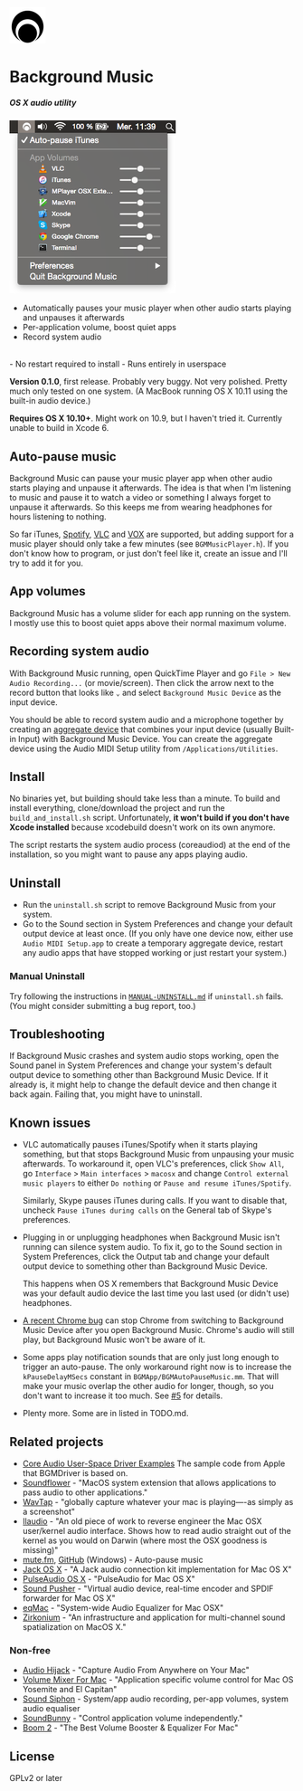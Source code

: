 <!-- vim: set tw=120: -->

![](Images/README/FermataIcon.png)

# Background Music
##### OS X audio utility

![](Images/README/Screenshot.png)

- Automatically pauses your music player when other audio starts playing and unpauses it afterwards
- Per-application volume, boost quiet apps
- Record system audio <br>
<br>
- No restart required to install
- Runs entirely in userspace

**Version 0.1.0**, first release. Probably very buggy. Not very polished. Pretty much only tested on one system. (A
MacBook running OS X 10.11 using the built-in audio device.)

**Requires OS X 10.10+**. Might work on 10.9, but I haven't tried it. Currently unable to build in Xcode 6.

## Auto-pause music

Background Music can pause your music player app when other audio starts playing and unpause it afterwards. The idea is
that when I'm listening to music and pause it to watch a video or something I always forget to unpause it afterwards. So
this keeps me from wearing headphones for hours listening to nothing.

So far iTunes, [Spotify](https://www.spotify.com), [VLC](https://www.videolan.org/vlc/) and
[VOX](http://coppertino.com/vox/mac) are supported, but adding support for a music player should only take a few minutes
(see `BGMMusicPlayer.h`). If you don't know how to program, or just don't feel like it, create an issue and I'll try to
add it for you.

## App volumes

Background Music has a volume slider for each app running on the system. I mostly use this to boost quiet apps above
their normal maximum volume.

## Recording system audio

With Background Music running, open QuickTime Player and go `File > New Audio Recording...` (or movie/screen). Then
click the arrow next to the record button that looks like `⌄` and select `Background Music Device` as the input device.

You should be able to record system audio and a microphone together by creating an [aggregate
device](https://support.apple.com/en-us/HT202000) that combines your input device (usually Built-in Input) with
Background Music Device. You can create the aggregate device using the Audio MIDI Setup utility from
`/Applications/Utilities`.

## Install

No binaries yet, but building should take less than a minute. To build and install everything, clone/download the
project and run the `build_and_install.sh` script. Unfortunately, **it won't build if you don't have Xcode installed**
because xcodebuild doesn't work on its own anymore.

The script restarts the system audio process (coreaudiod) at the end of the installation, so you might want to pause any
apps playing audio.

## Uninstall

- Run the `uninstall.sh` script to remove Background Music from your system.
- Go to the Sound section in System Preferences and change your default output device at least once. (If you only have
  one device now, either use `Audio MIDI Setup.app` to create a temporary aggregate device, restart any audio apps that
  have stopped working or just restart your system.)

### Manual Uninstall

Try following the instructions in [`MANUAL-UNINSTALL.md`](MANUAL-UNINSTALL.md) if `uninstall.sh` fails. (You might
consider submitting a bug report, too.)

## Troubleshooting

If Background Music crashes and system audio stops working, open the Sound panel in System Preferences and change your
system's default output device to something other than Background Music Device. If it already is, it might help to
change the default device and then change it back again. Failing that, you might have to uninstall.

## Known issues

- VLC automatically pauses iTunes/Spotify when it starts playing something, but that stops Background Music from
  unpausing your music afterwards. To workaround it, open VLC's preferences, click `Show All`, go `Interface` > `Main
  interfaces` > `macosx` and change `Control external music players` to either `Do nothing` or `Pause and resume
  iTunes/Spotify`.

  Similarly, Skype pauses iTunes during calls. If you want to disable that, uncheck `Pause iTunes during calls` on the
  General tab of Skype's preferences.
- Plugging in or unplugging headphones when Background Music isn't running can silence system audio. To fix it, go to
  the Sound section in System Preferences, click the Output tab and change your default output device to something other
  than Background Music Device.

  This happens when OS X remembers that Background Music Device was your default audio device the last time you last
  used (or didn't use) headphones.
- [A recent Chrome bug](https://bugs.chromium.org/p/chromium/issues/detail?id=557620) can stop Chrome from switching to
  Background Music Device after you open Background Music. Chrome's audio will still play, but Background Music won't be
  aware of it.
- Some apps play notification sounds that are only just long enough to trigger an auto-pause. The only workaround right
  now is to increase the `kPauseDelayMSecs` constant in `BGMApp/BGMAutoPauseMusic.mm`. That will make your music overlap
  the other audio for longer, though, so you don't want to increase it too much. See
  [#5](https://github.com/kyleneideck/BackgroundMusic/issues/5) for details.
- Plenty more. Some are in listed in TODO.md.

## Related projects

- [Core Audio User-Space Driver
  Examples](https://developer.apple.com/library/mac/samplecode/AudioDriverExamples/Introduction/Intro.html)
  The sample code from Apple that BGMDriver is based on.
- [Soundflower](https://github.com/mattingalls/Soundflower) - "MacOS system extension that allows applications to pass
  audio to other applications."
- [WavTap](https://github.com/pje/WavTap) - "globally capture whatever your mac is playing—-as simply as a screenshot"
- [llaudio](https://github.com/mountainstorm/llaudio) - "An old piece of work to reverse engineer the Mac OSX
  user/kernel audio interface. Shows how to read audio straight out of the kernel as you would on Darwin (where most the
  OSX goodness is missing)"
- [mute.fm](http://www.mute.fm), [GitHub](https://github.com/jaredsohn/mutefm) (Windows) - Auto-pause music
- [Jack OS X](http://www.jackosx.com) - "A Jack audio connection kit implementation for Mac OS X"
- [PulseAudio OS X](https://github.com/zonque/PulseAudioOSX) - "PulseAudio for Mac OS X"
- [Sound Pusher](https://github.com/q-p/SoundPusher) - "Virtual audio device, real-time encoder and SPDIF forwarder for
  Mac OS X"
- [eqMac](http://www.bitgapp.com/eqmac/) - "System-wide Audio Equalizer for Mac OSX"
- [Zirkonium](https://code.google.com/archive/p/zirkonium) - "An infrastructure and application for multi-channel sound
  spatialization on MacOS X."

### Non-free

- [Audio Hijack](https://rogueamoeba.com/audiohijack/) - "Capture Audio From Anywhere on Your Mac"
- [Volume Mixer For Mac](http://www.volumemixer-app.com/) - "Application specific volume control for Mac OS Yosemite and
  El Capitan"
- [Sound Siphon](http://staticz.com) - System/app audio recording, per-app volumes, system audio equaliser
- [SoundBunny](https://www.prosofteng.com/soundbunny-mac-volume-control/) - "Control application volume independently."
- [Boom 2](http://www.globaldelight.com/boom/index.php) - "The Best Volume Booster & Equalizer For Mac"

## License

GPLv2 or later


